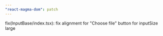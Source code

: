 ```yaml
---
"react-magma-dom": patch
---
```


fix(InputBase/index.tsx): fix alignment for "Choose file" button for inputSize large
